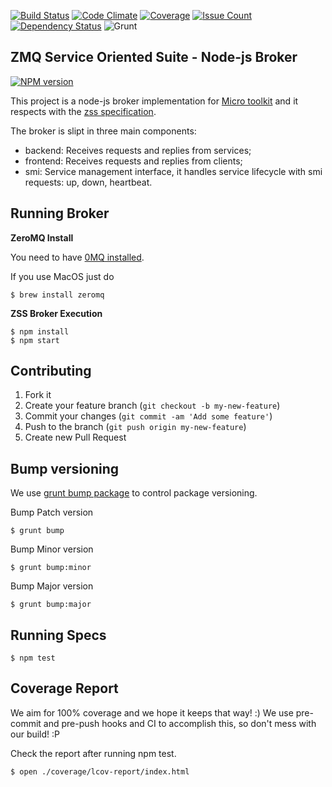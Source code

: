 [![Build Status](https://travis-ci.org/micro-toolkit/zmq-service-suite-broker-js.svg?branch=master)](https://travis-ci.org/micro-toolkit/zmq-service-suite-broker-js)
[![Code Climate](https://codeclimate.com/github/micro-toolkit/zmq-service-suite-broker-js/badges/gpa.svg)](https://codeclimate.com/github/micro-toolkit/zmq-service-suite-broker-js)
[![Coverage](https://codeclimate.com/github/micro-toolkit/zmq-service-suite-broker-js/coverage.png)](https://codeclimate.com/github/micro-toolkit/zmq-service-suite-broker-js)
[![Issue Count](https://codeclimate.com/github/micro-toolkit/zmq-service-suite-broker-js/badges/issue_count.svg)](https://codeclimate.com/github/micro-toolkit/zmq-service-suite-broker-js)
[![Dependency Status](https://gemnasium.com/micro-toolkit/zmq-service-suite-broker-js.svg)](https://gemnasium.com/micro-toolkit/zmq-service-suite-broker-js)
![Grunt](https://cdn.gruntjs.com/builtwith.png)

## ZMQ Service Oriented Suite - Node-js Broker

[![NPM version](https://badge.fury.io/js/zmq-service-suite-broker.svg)](http://badge.fury.io/js/zmq-service-suite-broker)

This project is a node-js broker implementation for [Micro toolkit](http://micro-toolkit.github.io/info/) and it respects with the [zss specification](http://micro-toolkit.github.io/zmq-service-suite-specs/).

The broker is slipt in three main components:
* backend: Receives requests and replies from services;
* frontend: Receives requests and replies from clients;
* smi: Service management interface, it handles service lifecycle with smi requests: up, down, heartbeat.

## Running Broker

**ZeroMQ Install**

You need to have [0MQ installed](http://zeromq.org/area:download).

If you use MacOS just do

    $ brew install zeromq

**ZSS Broker Execution**

    $ npm install
    $ npm start


## Contributing

1. Fork it
2. Create your feature branch (`git checkout -b my-new-feature`)
3. Commit your changes (`git commit -am 'Add some feature'`)
4. Push to the branch (`git push origin my-new-feature`)
5. Create new Pull Request

## Bump versioning

We use [grunt bump package](https://www.npmjs.org/package/grunt-bump) to control package versioning.

Bump Patch version

    $ grunt bump

Bump Minor version

    $ grunt bump:minor

Bump Major version

    $ grunt bump:major

## Running Specs

    $ npm test

## Coverage Report

We aim for 100% coverage and we hope it keeps that way! :)
We use pre-commit and pre-push hooks and CI to accomplish this, so don't mess with our build! :P

Check the report after running npm test.

    $ open ./coverage/lcov-report/index.html
